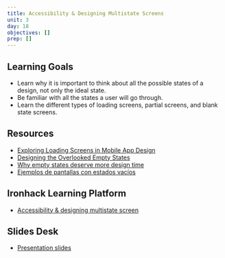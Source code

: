 ```yaml
---
title: Accessibility & Designing Multistate Screens
unit: 3
day: 18
objectives: []
prep: []
---
```

## Learning Goals

* Learn why it is important to think about all the possible states of a design, not only the ideal state.
* Be familiar with all the states a user will go through.
* Learn the different types of loading screens, partial screens, and blank state screens.

## Resources

* [Exploring Loading Screens in Mobile App Design](https://1stwebdesigner.com/loading-screens-mobile-app-design/)
* [Designing the Overlooked Empty States](https://www.uxpin.com/studio/blog/ux-best-practices-designing-the-overlooked-empty-states/)
* [Why empty states deserve more design time](https://www.invisionapp.com/inside-design/why-empty-states-deserve-more-design-time/)
* [Ejemplos de pantallas con estados vacíos](https://emptystat.es/tagged/mobile)

## Ironhack Learning Platform

* [Accessibility & designing multistate screen](http://learn.ironhack.com/#/learning_unit/7077)

## Slides Desk

* [Presentation slides](https://docs.google.com/presentation/d/1NPXLlGADU8x-GfSzvmf0GBZnN2Smiso5nopJkwTHv3U/edit#slide=id.g4123adfa1f_2_50)
